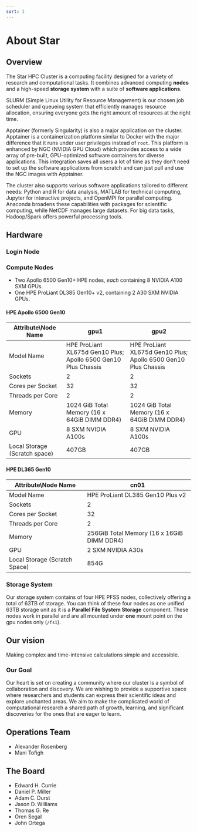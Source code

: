 ```yaml
---
sort: 1
---
```


# About Star

## Overview

The Star HPC Cluster is a computing facility designed for a variety of research and computational tasks. It combines advanced computing **nodes** and a high-speed **storage system** with a suite of **software applications**.

SLURM (Simple Linux Utility for Resource Management) is our chosen job scheduler and queueing system that efficiently manages resource allocation, ensuring everyone gets the right amount of resources at the right time. 

Apptainer (formerly Singularity) is also a major application on the cluster. Apptainer is a containerization platform similar to Docker with the major difference that it runs under user privileges instead of `root`. This platform is enhanced by NGC (NVIDIA GPU Cloud) which provides access to a wide array of pre-built, GPU-optimized software containers for diverse applications. This integration saves all users a lot of time as they don’t need to set up the software applications from scratch and can just pull and use the NGC images with Apptainer.

The cluster also supports various software applications tailored to different needs: Python and R for data analysis, MATLAB for technical computing, Jupyter for interactive projects, and OpenMPI for parallel computing. Anaconda broadens these capabilities with packages for scientific computing, while NetCDF manages large datasets. For big data tasks, Hadoop/Spark offers powerful processing tools.


## Hardware

### Login Node

### Compute Nodes

* Two Apollo 6500 Gen10+ HPE nodes, *each* containing 8 NVIDIA A100 SXM GPUs. 
* One HPE ProLiant DL385 Gen10+ v2, containing 2 A30 SXM NVIDIA GPUs.

#### HPE Apollo 6500 Gen10

| Attribute\Node Name          | gpu1                             | gpu2                             |
|------------------------|----------------------------------|----------------------------------|
| Model Name             | HPE ProLiant XL675d Gen10 Plus; Apollo 6500 Gen10 Plus Chassis | HPE ProLiant XL675d Gen10 Plus; Apollo 6500 Gen10 Plus Chassis |
| Sockets                | 2                                | 2                                |
| Cores per Socket       | 32                               | 32                               |
| Threads per Core       | 2                                | 2                                |
| Memory                 | 1024 GiB Total Memory (16 x 64GiB DIMM DDR4) | 1024 GiB Total Memory (16 x 64GiB DIMM DDR4) |
| GPU                    | 8 SXM NVIDIA A100s               | 8 SXM NVIDIA A100s               |
| Local Storage (Scratch space) | 407GB                       | 407GB                       |


#### HPE DL365 Gen10

| Attribute\Node Name              | cn01                                      |
|------------------------|-------------------------------------------|
| Model Name             | HPE ProLiant DL385 Gen10 Plus v2          |
| Sockets                | 2                                         |
| Cores per Socket       | 32                                        |
| Threads per Core       | 2                                         |
| Memory                 | 256GiB Total Memory (16 x 16GiB DIMM DDR4)|
| GPU                    | 2 SXM NVIDIA A30s                         | 
| Local Storage (Scratch Space)         | 854G                                      |

### Storage System
Our storage system contains of four HPE PFSS nodes, collectively offering a total of 63TB of storage. You can think of these four nodes as one unified 63TB storage unit as it is a **Parallel File System Storage** component. These nodes work in parallel and are all mounted under **one** mount point on the gpu nodes only (`/fs1`).

## Our vision

Making complex and time-intensive calculations simple and accessible.

### Our Goal

Our heart is set on creating a community where our cluster is a symbol of collaboration and discovery. We are wishing to provide a supportive space where researchers and students can express their scientific ideas and explore unchanted areas. We aim to make the complicated world of computational research a shared path of growth, learning, and significant discoveries for the ones that are eager to learn.


## Operations Team

* Alexander Rosenberg
* Mani Tofigh


## The Board

* Edward H. Currie
* Daniel P. Miller
* Adam C. Durst
* Jason D. Williams
* Thomas G. Re
* Oren Segal
* John Ortega
